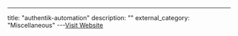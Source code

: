 ---
title: "authentik-automation"
description: ""
external_category: "Miscellaneous"
---[Visit Website](https://github.com/apps/authentik-automation)


